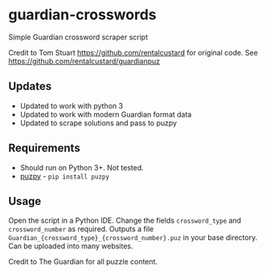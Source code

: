 # guardian-crosswords
Simple Guardian crossword scraper script

Credit to Tom Stuart https://github.com/rentalcustard for original code. See https://github.com/rentalcustard/guardianpuz

## Updates
* Updated to work with python 3
* Updated to work with modern Guardian format data
* Updated to scrape solutions and pass to puzpy

## Requirements
* Should run on Python 3+. Not tested.
* [puzpy](https://github.com/alexdej/puzpy) - `pip install puzpy`

## Usage
Open the script in a Python IDE. Change the fields `crossword_type` and `crossword_number` as required. Outputs a file `Guardian_{crossword_type}_{crossword_number}.puz` in your base directory. Can be uploaded into many websites.

Credit to The Guardian for all puzzle content.
